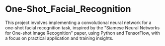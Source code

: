 # One-Shot_Facial_Recognition
This project involves implementing a convolutional neural network for a one-shot facial recognition task, inspired by the "Siamese Neural Networks for One-shot Image Recognition" paper, using Python and TensorFlow, with a focus on practical application and training insights.
